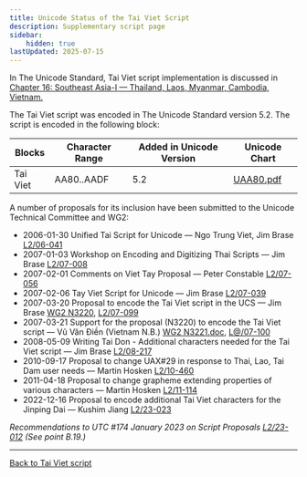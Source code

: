 ```yaml
---
title: Unicode Status of the Tai Viet Script
description: Supplementary script page
sidebar:
    hidden: true
lastUpdated: 2025-07-15
---
```


In The Unicode Standard, Tai Viet script implementation is discussed in [Chapter 16: Southeast Asia-I — Thailand, Laos, Myanmar, Cambodia, Vietnam.](https://www.unicode.org/versions/latest/core-spec/chapter-16/#G59747)

The Tai Viet script was encoded in The Unicode Standard version 5.2. The script is encoded in the following block:

Blocks | Character Range | Added in Unicode Version | Unicode Chart |
------ | --------------- | ------------------------ | ------------- |
Tai Viet | AA80..AADF | 5.2 | [UAA80.pdf](https://www.unicode.org/charts/PDF/UAA80.pdf) |

A number of proposals for its inclusion have been submitted to the Unicode Technical Committee and WG2:

* 2006-01-30 Unified Tai Script for Unicode — Ngo Trung Viet, Jim Brase [L2/06-041](https://www.unicode.org/cgi-bin/GetMatchingDocs.pl?L2/06-041)
* 2007-01-03 Workshop on Encoding and Digitizing Thai Scripts — Jim Brase [L2/07-008](https://www.unicode.org/cgi-bin/GetMatchingDocs.pl?L2/07-008)
* 2007-02-01 Comments on Viet Tay Proposal — Peter Constable [L2/07-056](https://www.unicode.org/cgi-bin/GetMatchingDocs.pl?L2/07-056)
* 2007-02-06 Tay Viet Script for Unicode — Jim Brase [L2/07-039](https://www.unicode.org/cgi-bin/GetMatchingDocs.pl?L2/07-039)
* 2007-03-20 Proposal to encode the Tai Viet script in the UCS — Jim Brase [WG2 N3220](https://www.unicode.org/wg2/docs/n3220.pdf), [L2/07-099](https://www.unicode.org/cgi-bin/GetMatchingDocs.pl?L2/07-099)
* 2007-03-21 Support for the proposal (N3220) to encode the Tai Viet script — Vũ Văn Điền (Vietnam N.B.) [WG2 N3221.doc](https://www.unicode.org/wg2/docs/n3221.doc), [L@/07-100](https://www.unicode.org/cgi-bin/GetMatchingDocs.pl?L2/07-100)
* 2008-05-09 Writing Tai Don - Additional characters needed for the Tai Viet script — Jim Brase [L2/08-217](https://www.unicode.org/cgi-bin/GetMatchingDocs.pl?L2/08-217)
* 2010-09-17 Proposal to change UAX#29 in response to Thai, Lao, Tai Dam user needs — Martin Hosken [L2/10-460](https://www.unicode.org/cgi-bin/GetMatchingDocs.pl?L2/10-460)
* 2011-04-18 Proposal to change grapheme extending properties of various characters — Martin Hosken [L2/11-114](https://www.unicode.org/cgi-bin/GetMatchingDocs.pl?L2/11-114)
* 2022-12-16 Proposal to encode additional Tai Viet characters for the Jinping Dai — Kushim Jiang [L2/23-023](https://www.unicode.org/cgi-bin/GetMatchingDocs.pl?L2/23-023)

_Recommendations to UTC #174 January 2023 on Script Proposals [L2/23-012](https://www.unicode.org/cgi-bin/GetMatchingDocs.pl?L2/23-012) (See point B.19.)_

<hr style="border-bottom-color:#C1C3C8">

[Back to Tai Viet script](/scrlang/script-tavt)